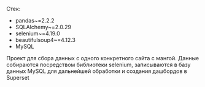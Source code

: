 Стек:
- pandas~=2.2.2
- SQLAlchemy~=2.0.29
- selenium~=4.19.0
- beautifulsoup4~=4.12.3
- MySQL

Проект для сбора данных с одного конкретного сайта с мангой.
Данные собираются посредством библиотеки selenium, записываются в базу данных MySQL для дальнейшей обработки и создания дашбордов в Superset
